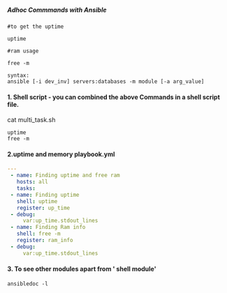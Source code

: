 ##### Adhoc Commmands with Ansible

```
#to get the uptime

uptime

#ram usage

free -m

syntax:
ansible [-i dev_inv] servers:databases -m module [-a arg_value]
```
#### 1. Shell script - you can combined the above Commands in a shell script file.

cat multi_task.sh
```
uptime
free -m

```

#### 2.uptime and memory playbook.yml

```yml
---
 - name: Finding uptime and free ram
   hosts: all
   tasks:
 - name: Finding uptime
   shell: uptime
   register: up_time
 - debug:
     var:up_time.stdout_lines
 - name: Finding Ram info
   shell: free -m
   register: ram_info
 - debug:
     var:up_time.stdout_lines

```

#### 3. To see other modules apart from ' shell module'

```
ansibledoc -l
```
